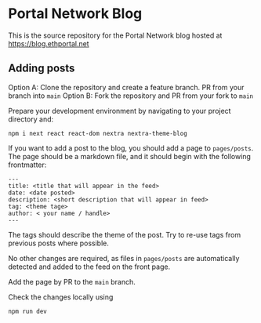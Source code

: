 # Portal Network Blog

This is the source repository for the Portal Network blog hosted at https://blog.ethportal.net


## Adding posts

Option A: Clone the repository and create a feature branch. PR from your branch into `main`
Option B: Fork the repository and PR from your fork to `main`

Prepare your development environment by navigating to your project directory and:

```
npm i next react react-dom nextra nextra-theme-blog
```

If you want to add a post to the blog, you should add a page to `pages/posts`.
The page should be a markdown file, and it should begin with the following frontmatter:

```
---
title: <title that will appear in the feed>
date: <date posted>
description: <short description that will appear in feed>
tag: <theme tage>
author: < your name / handle>
---

```

The tags should describe the theme of the post. Try to re-use tags from previous posts where possible.

No other changes are required, as files in `pages/posts` are automatically detected and added to the feed on the front page.

Add the page by PR to the `main` branch.

Check the changes locally using

```
npm run dev
```